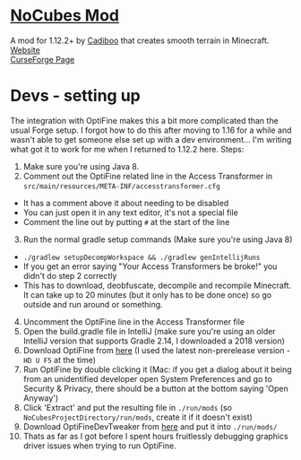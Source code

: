 # [NoCubes Mod](https://Cadiboo.github.io/projects/nocubes/)
A mod for 1.12.2+ by [Cadiboo](https://github.com/Cadiboo) that creates smooth terrain in Minecraft.  
[Website](https://Cadiboo.github.io/projects/nocubes/)  
[CurseForge Page](https://minecraft.curseforge.com/projects/nocubes)  

# Devs - setting up
The integration with OptiFine makes this a bit more complicated than the usual Forge setup.
I forgot how to do this after moving to 1.16 for a while and wasn't able to get someone else set up with a dev environment...
I'm writing what got it to work for me when I returned to 1.12.2 here.
Steps:
1. Make sure you're using Java 8.
2. Comment out the OptiFine related line in the Access Transformer in `src/main/resources/META-INF/accesstransformer.cfg`
  - It has a comment above it about needing to be disabled
  - You can just open it in any text editor, it's not a special file
  - Comment the line out by putting `#` at the start of the line
3. Run the normal gradle setup commands (Make sure you're using Java 8)
  - `./gradlew setupDecompWorkspace && ./gradlew genIntellijRuns`
  - If you get an error saying "Your Access Transformers be broke!" you didn't do step 2 correctly
  - This has to download, deobfuscate, decompile and recompile Minecraft. It can take up to 20 minutes (but it only has to be done once) so go outside and run around or something.
4. Uncomment the OptiFine line in the Access Transformer file
5. Open the build.gradle file in IntelliJ (make sure you're using an older IntelliJ version that supports Gradle 2.14, I downloaded a 2018 version)
6. Download OptiFine from [here](https://optifine.net/downloads) (I used the latest non-prerelease version - `HD U F5` at the time)
7. Run OptiFine by double clicking it (Mac: if you get a dialog about it being from an unidentified developer open System Preferences and go to Security & Privacy, there should be a button at the bottom saying 'Open Anyway')
8. Click 'Extract' and put the resulting file in `./run/mods` (so `NoCubesProjectDirectory/run/mods`, create it if it doesn't exist)
9. Download OptiFineDevTweaker from [here](https://github.com/OpenCubicChunks/OptiFineDevTweaker/releases) and put it into `./run/mods/`
10. Thats as far as I got before I spent hours fruitlessly debugging graphics driver issues when trying to run OptiFine.
